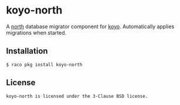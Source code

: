 # koyo-north

A [north] database migrator component for [koyo].  Automatically
applies migrations when started.

## Installation

    $ raco pkg install koyo-north

## License

    koyo-north is licensed under the 3-Clause BSD license.

[north]: https://docs.racket-lang.org/north/index.html?q=north
[koyo]: https://koyoweb.org
